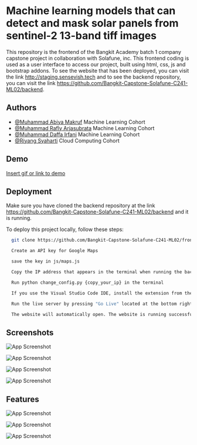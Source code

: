 
# Machine learning models that can detect and mask solar panels from sentinel-2 13-band tiff images

This repository is the frontend of the Bangkit Academy batch 1 company capstone project in collaboration with Solafune, inc. This frontend coding is used as a user interface to access our project, built using html, css, js and bootstrap addons. To see the website that has been deployed, you can visit the link http://staging.sensevish.tech and to see the backend repository, you can visit the link https://github.com/Bangkit-Capstone-Solafune-C241-ML02/backend.


## Authors

- [@Muhammad Abiya Makruf](https://www.github.com/AbiyaMakruf) Machine Learning Cohort
- [@Muhammad Rafly Arjasubrata](https://www.github.com/MuhRaflyArj) Machine Learning Cohort
- [@Muhammad Daffa Irfani](https://github.com/earfunnyy) Machine Learning Cohort
- [@Riyang Syaharti](https://github.com/Riyang7) Cloud Computing Cohort


## Demo

[Insert gif or link to demo
](https://youtu.be/DiSfKjOgrfk)

## Deployment

Make sure you have cloned the backend repository at the link https://github.com/Bangkit-Capstone-Solafune-C241-ML02/backend and it is running.

To deploy this project locally, follow these steps:

```bash
  git clone https://github.com/Bangkit-Capstone-Solafune-C241-ML02/frontend.git
```

```bash
  Create an API key for Google Maps
```

```bash
  save the key in js/maps.js
```

```bash
  Copy the IP address that appears in the terminal when running the backend
```

```bash
  Run python change_config.py {copy_your_ip} in the terminal
```

```bash
  If you use the Visual Studio Code IDE, install the extension from the marketplace, namely "live server"
```

```bash
  Run the live server by pressing "Go Live" located at the bottom right of the Visual Studio Code display
```

```bash
  The website will automatically open. The website is running successfully.
```





## Screenshots

![App Screenshot](https://storage.googleapis.com/asset-about/output1.png)

![App Screenshot](https://storage.googleapis.com/asset-about/output2.png)

![App Screenshot](https://storage.googleapis.com/asset-about/output3.png)

![App Screenshot](https://storage.googleapis.com/asset-about/output4.png)


## Features

![App Screenshot](https://storage.googleapis.com/asset-about/Frame_1.png)

![App Screenshot](https://storage.googleapis.com/asset-about/Frame_2.png)

![App Screenshot](https://storage.googleapis.com/asset-about/Frame_3.png)

